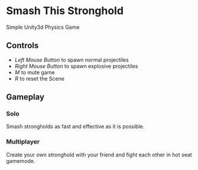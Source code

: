 # Smash This Stronghold
Simple Unity3d Physics Game

## Controls
- *Left Mouse Button* to spawn normal projectiles
- *Right Mouse Button* to spawn explosive projectiles
- *M* to mute game
- *R* to reset the Scene

## Gameplay
### Solo
Smash strongholds as fast and effective as it is possible.

### Multiplayer
Create your own stronghold with your friend and fight each other in hot seat gamemode.